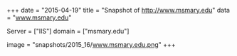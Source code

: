 
+++
date = "2015-04-19"
title = "Snapshot of http://www.msmary.edu"
data = "www.msmary.edu"

Server = ["IIS"]
domain = ["msmary.edu"]

  image = "snapshots/2015_16/www.msmary.edu.png"
+++
#
